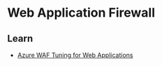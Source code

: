 # Web Application Firewall

## Learn

- [Azure WAF Tuning for Web Applications](https://techcommunity.microsoft.com/t5/azure-network-security-blog/azure-waf-tuning-for-web-applications/ba-p/3776133)
